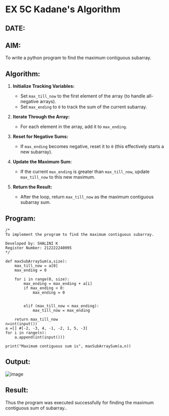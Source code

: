# EX 5C Kadane's Algorithm
## DATE:
## AIM:
To write a python program to find the maximum contiguous subarray.


## Algorithm:

1. **Initialize Tracking Variables:**  
   - Set `max_till_now` to the first element of the array (to handle all-negative arrays).  
   - Set `max_ending` to `0` to track the sum of the current subarray.  

2. **Iterate Through the Array:**  
   - For each element in the array, add it to `max_ending`.  

3. **Reset for Negative Sums:**  
   - If `max_ending` becomes negative, reset it to `0` (this effectively starts a new subarray).  

4. **Update the Maximum Sum:**  
   - If the current `max_ending` is greater than `max_till_now`, update `max_till_now` to this new maximum.  

5. **Return the Result:**  
   - After the loop, return `max_till_now` as the maximum contiguous subarray sum. 

## Program:
```
/*
To implement the program to find the maximum contiguous subarray.

Developed by: SHALINI K 
Register Number: 212222240095
*/

def maxSubArraySum(a,size):
    max_till_now = a[0]
    max_ending = 0
    
    for i in range(0, size):
        max_ending = max_ending + a[i]
        if max_ending < 0:
            max_ending = 0
        
        
        elif (max_till_now < max_ending):
            max_till_now = max_ending
            
    return max_till_now
n=int(input())  
a =[] #[-2, -3, 4, -1, -2, 1, 5, -3]
for i in range(n):
    a.append(int(input()))
  
print("Maximum contiguous sum is", maxSubArraySum(a,n))
```

## Output:

![image](https://github.com/user-attachments/assets/d1f68239-2b5e-42b7-bbe1-28ec1834e5a2)


## Result:
Thus the program was executed successfully for finding the maximum contiguous sum of subarray..
